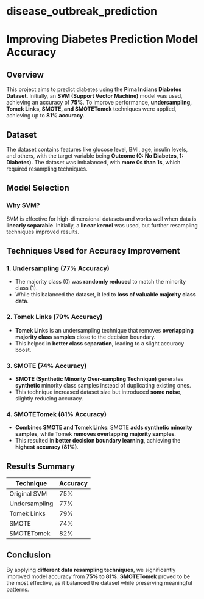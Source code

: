 # disease_outbreak_prediction
# Improving Diabetes Prediction Model Accuracy

## Overview
This project aims to predict diabetes using the **Pima Indians Diabetes Dataset**. Initially, an **SVM (Support Vector Machine)** model was used, achieving an accuracy of **75%**. To improve performance, **undersampling, Tomek Links, SMOTE, and SMOTETomek** techniques were applied, achieving up to **81% accuracy**.

## Dataset
The dataset contains features like glucose level, BMI, age, insulin levels, and others, with the target variable being **Outcome (0: No Diabetes, 1: Diabetes)**. The dataset was imbalanced, with **more 0s than 1s**, which required resampling techniques.

## Model Selection
### Why SVM?
SVM is effective for high-dimensional datasets and works well when data is **linearly separable**. Initially, a **linear kernel** was used, but further resampling techniques improved results.

## Techniques Used for Accuracy Improvement
### 1. Undersampling (77% Accuracy)
- The majority class (0) was **randomly reduced** to match the minority class (1).
- While this balanced the dataset, it led to **loss of valuable majority class data**.

### 2. Tomek Links (79% Accuracy)
- **Tomek Links** is an undersampling technique that removes **overlapping majority class samples** close to the decision boundary.
- This helped in **better class separation**, leading to a slight accuracy boost.

### 3. SMOTE (74% Accuracy)
- **SMOTE (Synthetic Minority Over-sampling Technique)** generates **synthetic** minority class samples instead of duplicating existing ones.
- This technique increased dataset size but introduced **some noise**, slightly reducing accuracy.

### 4. SMOTETomek (81% Accuracy)
- **Combines SMOTE and Tomek Links**: SMOTE **adds synthetic minority samples**, while Tomek **removes overlapping majority samples**.
- This resulted in **better decision boundary learning**, achieving the **highest accuracy (81%)**.

## Results Summary
| Technique      | Accuracy |
|--------------|----------|
| Original SVM | 75%      |
| Undersampling | 77%      |
| Tomek Links  | 79%      |
| SMOTE        | 74%      |
| SMOTETomek   | 82%      |


## Conclusion
By applying **different data resampling techniques**, we significantly improved model accuracy from **75% to 81%**. **SMOTETomek** proved to be the most effective, as it balanced the dataset while preserving meaningful patterns.


